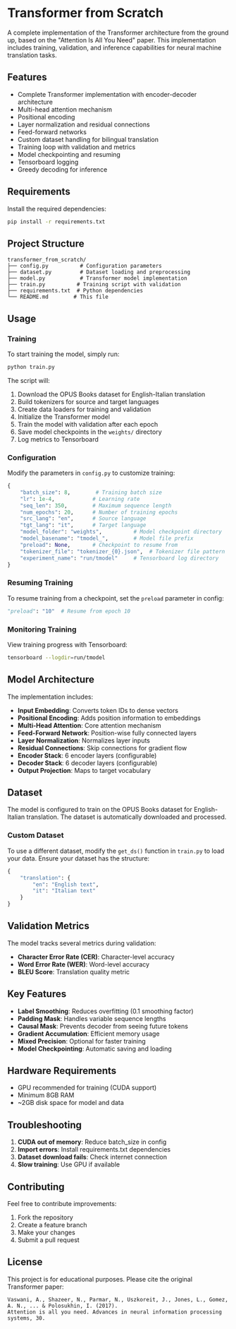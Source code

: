 # Transformer from Scratch

A complete implementation of the Transformer architecture from the ground up, based on the "Attention Is All You Need" paper. This implementation includes training, validation, and inference capabilities for neural machine translation tasks.

## Features

- Complete Transformer implementation with encoder-decoder architecture
- Multi-head attention mechanism
- Positional encoding
- Layer normalization and residual connections
- Feed-forward networks
- Custom dataset handling for bilingual translation
- Training loop with validation and metrics
- Model checkpointing and resuming
- Tensorboard logging
- Greedy decoding for inference

## Requirements

Install the required dependencies:

```bash
pip install -r requirements.txt
```

## Project Structure

```
transformer_from_scratch/
├── config.py          # Configuration parameters
├── dataset.py         # Dataset loading and preprocessing
├── model.py           # Transformer model implementation
├── train.py          # Training script with validation
├── requirements.txt  # Python dependencies
└── README.md        # This file
```

## Usage

### Training

To start training the model, simply run:

```bash
python train.py
```

The script will:
1. Download the OPUS Books dataset for English-Italian translation
2. Build tokenizers for source and target languages
3. Create data loaders for training and validation
4. Initialize the Transformer model
5. Train the model with validation after each epoch
6. Save model checkpoints in the `weights/` directory
7. Log metrics to Tensorboard

### Configuration

Modify the parameters in `config.py` to customize training:

```python
{
    "batch_size": 8,        # Training batch size
    "lr": 1e-4,            # Learning rate
    "seq_len": 350,        # Maximum sequence length
    "num_epochs": 20,      # Number of training epochs
    "src_lang": "en",      # Source language
    "tgt_lang": "it",      # Target language
    "model_folder": "weights",          # Model checkpoint directory
    "model_basename": "tmodel_",        # Model file prefix
    "preload": None,       # Checkpoint to resume from
    "tokenizer_file": "tokenizer_{0}.json",  # Tokenizer file pattern
    "experiment_name": "run/tmodel"     # Tensorboard log directory
}
```

### Resuming Training

To resume training from a checkpoint, set the `preload` parameter in config:

```python
"preload": "10"  # Resume from epoch 10
```

### Monitoring Training

View training progress with Tensorboard:

```bash
tensorboard --logdir=run/tmodel
```

## Model Architecture

The implementation includes:

- **Input Embedding**: Converts token IDs to dense vectors
- **Positional Encoding**: Adds position information to embeddings
- **Multi-Head Attention**: Core attention mechanism
- **Feed-Forward Network**: Position-wise fully connected layers
- **Layer Normalization**: Normalizes layer inputs
- **Residual Connections**: Skip connections for gradient flow
- **Encoder Stack**: 6 encoder layers (configurable)
- **Decoder Stack**: 6 decoder layers (configurable)
- **Output Projection**: Maps to target vocabulary

## Dataset

The model is configured to train on the OPUS Books dataset for English-Italian translation. The dataset is automatically downloaded and processed.

### Custom Dataset

To use a different dataset, modify the `get_ds()` function in `train.py` to load your data. Ensure your dataset has the structure:

```python
{
    "translation": {
        "en": "English text",
        "it": "Italian text"
    }
}
```

## Validation Metrics

The model tracks several metrics during validation:

- **Character Error Rate (CER)**: Character-level accuracy
- **Word Error Rate (WER)**: Word-level accuracy  
- **BLEU Score**: Translation quality metric

## Key Features

- **Label Smoothing**: Reduces overfitting (0.1 smoothing factor)
- **Padding Mask**: Handles variable sequence lengths
- **Causal Mask**: Prevents decoder from seeing future tokens
- **Gradient Accumulation**: Efficient memory usage
- **Mixed Precision**: Optional for faster training
- **Model Checkpointing**: Automatic saving and loading

## Hardware Requirements

- GPU recommended for training (CUDA support)
- Minimum 8GB RAM
- ~2GB disk space for model and data

## Troubleshooting

1. **CUDA out of memory**: Reduce batch_size in config
2. **Import errors**: Install requirements.txt dependencies
3. **Dataset download fails**: Check internet connection
4. **Slow training**: Use GPU if available

## Contributing

Feel free to contribute improvements:
1. Fork the repository
2. Create a feature branch
3. Make your changes
4. Submit a pull request

## License

This project is for educational purposes. Please cite the original Transformer paper:

```
Vaswani, A., Shazeer, N., Parmar, N., Uszkoreit, J., Jones, L., Gomez, A. N., ... & Polosukhin, I. (2017). 
Attention is all you need. Advances in neural information processing systems, 30.
```
